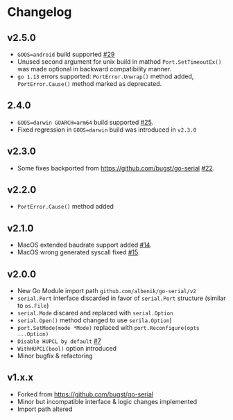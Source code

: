 # Changelog

## v2.5.0

* `GOOS=android` build supported [#29](https://github.com/albenik/go-serial/issues/29)
* Unused second argument for unix build in mathod `Port.SetTimeoutEx()` was made optional in backward compatibility
  manner.
* `go 1.13` errors supported: `PortError.Unwrap()` method added, `PortError.Cause()` method marked as deprecated.

## 2.4.0

* `GOOS=darwin GOARCH=arm64` build supported [#25](https://github.com/albenik/go-serial/pull/25).
* Fixed regression in `GOOS=darwin` build was introduced in `v2.3.0`

## v2.3.0

* Some fixes backported from https://github.com/bugst/go-serial [#22](https://github.com/albenik/go-serial/pull/22).

## v2.2.0

* `PortError.Cause()` method added

## v2.1.0

* MacOS extended baudrate support added [#14](https://github.com/albenik/go-serial/pull/14).
* MacOS wrong generated syscall fixed [#15](https://github.com/albenik/go-serial/issues/15).

## v2.0.0

* New Go Module import path `github.com/albenik/go-serial/v2`
* `serial.Port` interface discarded in favor of `serial.Port` structure (similar to `os.File`)
* `serial.Mode` discared and replaced with `serial.Option`
* `serial.Open()` method changed to use `serila.Option`)
* `port.SetMode(mode *Mode)` replaced with `port.Reconfigure(opts ...Option)`
* `Disable HUPCL by default` [#7](https://github.com/albenik/go-serial/pull/7)
* `WithHUPCL(bool)` option introduced
* Minor bugfix & refactoring

## v1.x.x

* Forked from https://github.com/bugst/go-serial
* Minor but incompatible interface & logic changes implemented
* Import path altered
